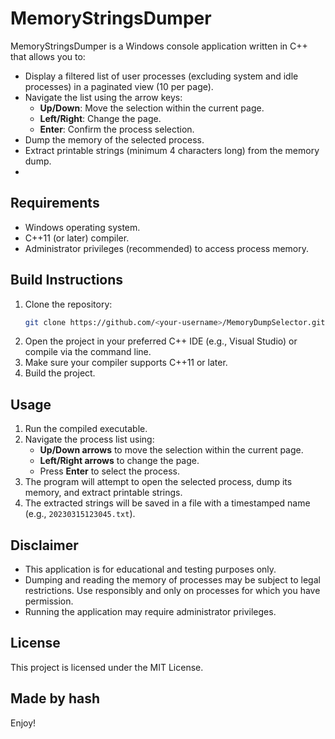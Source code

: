 # MemoryStringsDumper

MemoryStringsDumper is a Windows console application written in C++ that allows you to:

- Display a filtered list of user processes (excluding system and idle processes) in a paginated view (10 per page).
- Navigate the list using the arrow keys:
  - **Up/Down**: Move the selection within the current page.
  - **Left/Right**: Change the page.
  - **Enter**: Confirm the process selection.
- Dump the memory of the selected process.
- Extract printable strings (minimum 4 characters long) from the memory dump.
- 
## Requirements

- Windows operating system.
- C++11 (or later) compiler.
- Administrator privileges (recommended) to access process memory.

## Build Instructions

1. Clone the repository:
   ```bash
   git clone https://github.com/<your-username>/MemoryDumpSelector.git
   ```
2. Open the project in your preferred C++ IDE (e.g., Visual Studio) or compile via the command line.
3. Make sure your compiler supports C++11 or later.
4. Build the project.

## Usage

1. Run the compiled executable.  
2. Navigate the process list using:
   - **Up/Down arrows** to move the selection within the current page.
   - **Left/Right arrows** to change the page.
   - Press **Enter** to select the process.
3. The program will attempt to open the selected process, dump its memory, and extract printable strings.
4. The extracted strings will be saved in a file with a timestamped name (e.g., `20230315123045.txt`).

## Disclaimer

- This application is for educational and testing purposes only.
- Dumping and reading the memory of processes may be subject to legal restrictions. Use responsibly and only on processes for which you have permission.
- Running the application may require administrator privileges.

## License

This project is licensed under the MIT License.

## Made by hash

Enjoy!
